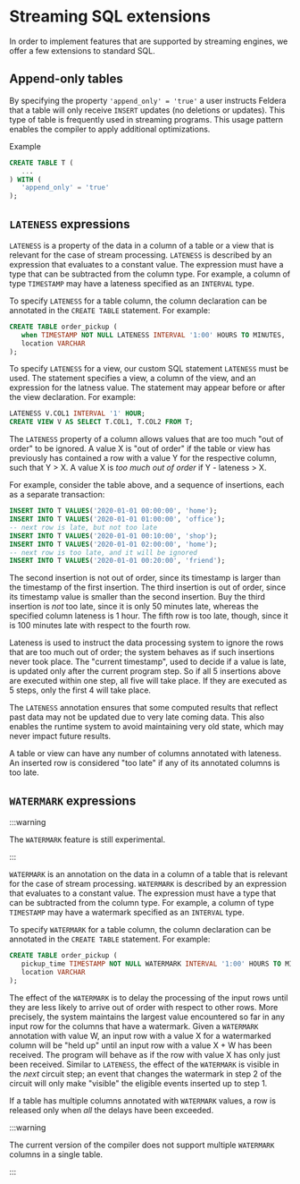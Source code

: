 # Streaming SQL extensions

In order to implement features that are supported by streaming
engines, we offer a few extensions to standard SQL.

## Append-only tables

By specifying the property `'append_only' = 'true'` a user instructs
Feldera that a table will only receive `INSERT` updates (no deletions
or updates).  This type of table is frequently used in streaming
programs.  This usage pattern enables the compiler to apply additional
optimizations.

Example

```sql
CREATE TABLE T (
   ...
) WITH (
   'append_only' = 'true'
);
```

## `LATENESS` expressions

`LATENESS` is a property of the data in a column of a table or a view
that is relevant for the case of stream processing.  `LATENESS` is
described by an expression that evaluates to a constant value.  The
expression must have a type that can be subtracted from the column
type.  For example, a column of type `TIMESTAMP` may have a lateness
specified as an `INTERVAL` type.

To specify `LATENESS` for a table column, the column declaration can
be annotated in the `CREATE TABLE` statement.  For example:

```sql
CREATE TABLE order_pickup (
   when TIMESTAMP NOT NULL LATENESS INTERVAL '1:00' HOURS TO MINUTES,
   location VARCHAR
);
```

To specify `LATENESS` for a view, our custom SQL statement `LATENESS`
must be used.  The statement specifies a view, a column of the view,
and an expression for the latness value.  The statement may appear
before or after the view declaration.  For example:

```sql
LATENESS V.COL1 INTERVAL '1' HOUR;
CREATE VIEW V AS SELECT T.COL1, T.COL2 FROM T;
```

The `LATENESS` property of a column allows values that are too much
"out of order" to be ignored.  A value X is "out of order" if the
table or view has previously has contained a row with a value Y for
the respective column, such that Y > X.  A value X is *too much out of
order* if Y - lateness > X.

For example, consider the table above, and a sequence of insertions,
each as a separate transaction:

```sql
INSERT INTO T VALUES('2020-01-01 00:00:00', 'home');
INSERT INTO T VALUES('2020-01-01 01:00:00', 'office');
-- next row is late, but not too late
INSERT INTO T VALUES('2020-01-01 00:10:00', 'shop');
INSERT INTO T VALUES('2020-01-01 02:00:00', 'home');
-- next row is too late, and it will be ignored
INSERT INTO T VALUES('2020-01-01 00:20:00', 'friend');
```

The second insertion is not out of order, since its timestamp is
larger than the timestamp of the first insertion.  The third insertion
is out of order, since its timestamp value is smaller than the second
insertion.  Buy the third insertion is *not* too late, since it is
only 50 minutes late, whereas the specified column lateness is 1 hour.
The fifth row is too late, though, since it is 100 minutes late with
respect to the fourth row.

Lateness is used to instruct the data processing system to ignore the
rows that are too much out of order; the system behaves as if such
insertions never took place.  The "current timestamp", used to decide
if a value is late, is updated only after the current program step.
So if all 5 insertions above are executed within one step, all five
will take place.  If they are executed as 5 steps, only the first 4
will take place.

The `LATENESS` annotation ensures that some computed results that
reflect past data may not be updated due to very late coming data.
This also enables the runtime system to avoid maintaining very old
state, which may never impact future results.

A table or view can have any number of columns annotated with
lateness.  An inserted row is considered "too late" if any of its
annotated columns is too late.

## `WATERMARK` expressions

:::warning

The `WATERMARK` feature is still experimental.

:::

`WATERMARK` is an annotation on the data in a column of a table that
is relevant for the case of stream processing.  `WATERMARK` is
described by an expression that evaluates to a constant value.  The
expression must have a type that can be subtracted from the column
type.  For example, a column of type `TIMESTAMP` may have a watermark
specified as an `INTERVAL` type.

To specify `WATERMARK` for a table column, the column declaration can
be annotated in the `CREATE TABLE` statement.  For example:

```sql
CREATE TABLE order_pickup (
   pickup_time TIMESTAMP NOT NULL WATERMARK INTERVAL '1:00' HOURS TO MINUTES,
   location VARCHAR
);
```

The effect of the `WATERMARK` is to delay the processing of the input
rows until they are less likely to arrive out of order with respect to
other rows.  More precisely, the system maintains the largest value
encountered so far in any input row for the columns that have a
watermark.  Given a `WATERMARK` annotation with value W, an input row
with a value X for a watermarked column will be "held up" until an
input row with a value X + W has been received.  The program will
behave as if the row with value X has only just been received.
Similar to `LATENESS`, the effect of the `WATERMARK` is visible in the
*next* circuit step; an event that changes the watermark in step 2 of
the circuit will only make "visible" the eligible events inserted up
to step 1.

If a table has multiple columns annotated with `WATERMARK` values, a
row is released only when *all* the delays have been exceeded.

:::warning

The current version of the compiler does not support multiple
`WATERMARK` columns in a single table.

:::